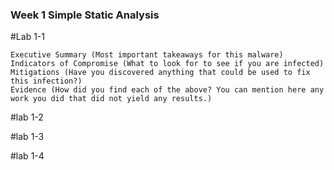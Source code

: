 ### Week 1 Simple Static Analysis

#Lab 1-1
  
    Executive Summary (Most important takeaways for this malware)
    Indicators of Compromise (What to look for to see if you are infected)
    Mitigations (Have you discovered anything that could be used to fix this infection?)
    Evidence (How did you find each of the above? You can mention here any work you did that did not yield any results.)


#lab 1-2


#lab 1-3


#lab 1-4
